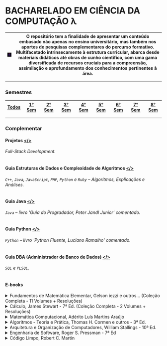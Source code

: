 # **BACHARELADO EM CIÊNCIA DA COMPUTAÇÃO λ**
 | <img src="https://github.com/LoukasLoukanos/Ciencia-da-Computacao/blob/master/SEMESTRES%20BCC%20-%20Conhecimento%20Aplicado/tech_1.gif" alt="internet" width="111"> | O repositório tem a finalidade de apresentar um conteúdo embasado não apenas no ensino universitário, mas também nos aportes de pesquisas complementares do percurso formativo. Multifacetado intrinsecamente à estrutura curricular, abarca desde materiais didáticos até obras de cunho científico, com uma gama diversificada de recursos cruciais para a compreensão, assimilação e aprofundamento dos conhecimentos pertinentes à área. |
 |:-:|:-:|

<hr>

### **Semestres**

 | <a href='https://github.com/LoukasLoukanos/Ciencia-da-Computacao/tree/master/SEMESTRES%20BCC%20-%20Conhecimento%20Aplicado'>Todos</a> | <a href='https://github.com/LoukasLoukanos/Ciencia-da-Computacao/tree/master/SEMESTRES%20BCC%20-%20Conhecimento%20Aplicado/1%C2%B0%20Semestre#conhecimento-aplicado'>1° Sem</a> | <a href='https://github.com/LoukasLoukanos/Ciencia-da-Computacao/tree/master/SEMESTRES%20BCC%20-%20Conhecimento%20Aplicado/2%C2%B0%20Semestre#conhecimento-aplicado'>2° Sem</a> | <a href='https://github.com/LoukasLoukanos/Ciencia-da-Computacao/tree/master/SEMESTRES%20BCC%20-%20Conhecimento%20Aplicado/3%C2%B0%20Semestre#conhecimento-aplicado'>3° Sem</a> | <a href='https://github.com/LoukasLoukanos/Ciencia-da-Computacao/tree/master/SEMESTRES%20BCC%20-%20Conhecimento%20Aplicado/4%C2%B0%20Semestre#conhecimento-aplicado'>4° Sem</a> | <a href='https://github.com/LoukasLoukanos/Ciencia-da-Computacao/tree/master/SEMESTRES%20BCC%20-%20Conhecimento%20Aplicado/5%C2%B0%20Semestre#conhecimento-aplicado'>5° Sem</a> | <a href='https://github.com/LoukasLoukanos/Ciencia-da-Computacao/tree/master/SEMESTRES%20BCC%20-%20Conhecimento%20Aplicado/6%C2%B0%20Semestre#conhecimento-aplicado'>6° Sem</a> | <a href='https://github.com/LoukasLoukanos/Ciencia-da-Computacao/tree/master/SEMESTRES%20BCC%20-%20Conhecimento%20Aplicado/7%C2%B0%20Semestre#conhecimento-aplicado'>7° Sem</a> | <a href='https://github.com/LoukasLoukanos/Ciencia-da-Computacao/tree/master/SEMESTRES%20BCC%20-%20Conhecimento%20Aplicado/8%C2%B0%20Semestre#conhecimento-aplicado'>8° Sem</a> |
 | :-: | :-: | :-: | :-: | :-: | :-: | :-: | :-: | :-: |

<hr>

### **Complementar**

#### Projetos <a href='https://github.com/LoukasLoukanos/Ciencia-da-Computacao/tree/master/Complementar%20-%20Desenvolvimento%20de%20Software#projetos-pessoais-de-desenvolvimento-de-software'></></a>
*Full-Stack Development.*
</br></br>

#### Guia **Estruturas de Dados e Complexidade de Algoritmos** <a href='https://github.com/LoukasLoukanos/Ciencia-da-Computacao/tree/master/Complementar%20-%20Estruturas%20de%20dados%20(Did%C3%A1tico)#algoritmos-de-estruturas-de-dados-lineares'></></a>
*`C++`, `Java`, `JavaScript`, `PHP`, `Python` e `Ruby` – Algoritmos, Explicações e Análises.*
</br></br>


#### Guia **Java** <a href='https://github.com/LoukasLoukanos/Ciencia-da-Computacao/tree/master/Complementar%20-%20Java%20Guia%20do%20Programador%20(Did%C3%A1tico)#java-guia-do-programador-4%C2%AA-ed'></></a>
*`Java` – livro 'Guia do Progradador, Peter Jandl Junior' comentado.*
</br></br>


#### Guia **Python** <a href='https://github.com/LoukasLoukanos/Ciencia-da-Computacao/tree/master/Complementar%20-%20Python%20Fluente%20(Did%C3%A1tico)#python-fluente-1%C2%AA-ed'></></a>
*`Python` – livro 'Python Fluente, Luciano Ramalho' comentado.*
</br></br>


#### Guia **DBA (Administrador de Banco de Dados)** <a href='https://github.com/LoukasLoukanos/Ciencia-da-Computacao/tree/master/Complementar%20-%20SQL%20e%20PLSQL%20(Did%C3%A1tico)#linguagens-de-opera%C3%A7%C3%B5es-da-sql'></></a>
*`SQL` e `PLSQL`.*
</br></br>


#### E-books

<details>
<summary>Fundamentos de Matemática Elementar, Gelson iezzi e outros... (Coleção Completa - 11 Volumes + Resoluções)</summary>

<a href='https://drive.google.com/file/d/1pk4StNDpLve0DChbVFixpdBK5RFVz5HF/view?usp=sharing'>Fundamentos de Matemática Elementar - Vol. 1: Conjuntos e Funcoes</a></br>
<a href='https://drive.google.com/file/d/1q6tNGSWM1um2TPVNmOYniA959LzZhJaq/view?usp=sharing'>Fundamentos de Matemática Elementar - Vol. 1: Resoluções</a></br>

<a href='https://drive.google.com/file/d/1plJmH2-XmcE9FQ34lcM_S5Yy21JzYfZc/view?usp=sharing'>Fundamentos de Matemática Elementar - Vol. 2: Logaritmos</a></br>
<a href='https://drive.google.com/file/d/1qMs_w36EsiFAB3yNRBWPTzsFgqTU3nlz/view?usp=sharing'>Fundamentos de Matemática Elementar - Vol. 2: Resoluções</a></br>

<a href='https://drive.google.com/file/d/1pkjp8BjfcbCdBSe9BVBFgjknrf8CKsf4/view?usp=sharing'>Fundamentos de Matemática Elementar - Vol. 3: Trigonometria</a></br>
<a href='https://drive.google.com/file/d/1q7hsMkoJbOp992MZlq_jksUl-QVsrKbg/view?usp=sharing'>Fundamentos de Matemática Elementar - Vol. 3: Resoluções</a></br>

<a href='https://drive.google.com/file/d/1Ek5ccp55cnDho8Wx2hFc1-XmrMh3H9vN/view?usp=sharing'>Fundamentos de Matemática Elementar - Vol. 4: Sequências Matrizes Determinantes e Sistemas</a></br>
<a href='https://drive.google.com/file/d/1pxssFRXqR4Mqu0IkUVs_080mAJ1ydKKH/view?usp=sharing'>Fundamentos de Matemática Elementar - Vol. 4: Resoluções</a></br>

<a href='https://drive.google.com/file/d/1pnpF59ZhJx-EWgrTeibUbpoYQnKZ9JAc/view?usp=sharing'>Fundamentos de Matemática Elementar - Vol. 5: Combinatória e Probabilidade</a></br>
<a href='https://drive.google.com/file/d/1q5H11y_-NBZQjbeSAflnVao03SVCfAYU/view?usp=sharing'>Fundamentos de Matemática Elementar - Vol. 5: Resoluções</a></br>

<a href='https://drive.google.com/file/d/1q4fozL_9QIbKk97gqoDwPlvgOgEq6I3-/view?usp=sharing'>Fundamentos de Matemática Elementar - Vol. 6: Complexos Polinômios e Equações</a></br>
<a href='https://drive.google.com/file/d/1qQ-_bNyHZr4kElQxSAOUGa6QNisUtPSM/view?usp=sharing'>Fundamentos de Matemática Elementar - Vol. 6: Resoluções</a></br>

<a href='https://drive.google.com/file/d/1pvc7pureJj51Wex-4yvsCxrhzC68OFhF/view?usp=sharing'>Fundamentos de Matemática Elementar - Vol. 7: Geometria Analítica</a></br>
<a href='https://drive.google.com/file/d/1qE1yvmup7EwPMzFxpfZENZkAUZNRQU2K/view?usp=sharing'>Fundamentos de Matemática Elementar - Vol. 7: Resoluções</a></br>

<a href='https://drive.google.com/file/d/1puZSTU-_9p_DyXtUoWv8NutQqfbElM9K/view?usp=sharing'>Fundamentos de Matemática Elementar - Vol. 8: Limites Derivadas e Noções de Integral</a></br>
<a href='https://drive.google.com/file/d/1qU1FnyYyD9Mxkmg-fN5d1PWcltZg8gGP/view?usp=sharing'>Fundamentos de Matemática Elementar - Vol. 8: Resoluções</a></br>

<a href='https://drive.google.com/file/d/1pvz8ZEV0Vi-SUvFxAXDTyQEQeQ1Q4vCf/view?usp=sharing'>Fundamentos de Matemática Elementar - Vol. 9: Geometria Plana</a></br>
<a href='https://drive.google.com/file/d/1qVN98_vjqAjVezzbJ47RV1psIM0NvTy5/view?usp=sharing'>Fundamentos de Matemática Elementar - Vol. 9: Resoluções</a></br>

<a href='https://drive.google.com/file/d/1pfKXKBHLkE5S0xJk509a0Iuc-ctmNaxH/view?usp=sharing'>Fundamentos de Matemática Elementar - Vol. 10: Geometria Espacial Posição e Métrica</a></br>
<a href='https://drive.google.com/file/d/1qWC_UUMbech6xU6LIhk57JCi8tq25Atw/view?usp=sharing'>Fundamentos de Matemática Elementar - Vol. 10: Resoluções</a></br>

<a href='https://drive.google.com/file/d/1puIv9QYB54MgHnxOdLzSMSB5S7rHv8gZ/view?usp=sharing'>Fundamentos de Matemática Elementar - Vol. 11: Matemática Comercial, Matemática financeira e Estatística Descritiva</a></br>
<a href='https://drive.google.com/file/d/1qu8rDxxighGozu47jXtDWRitdHdIONKD/view?usp=sharing'>Fundamentos de Matemática Elementar - Vol. 11: Resoluções</a></br>

</details>


<details>
<summary>Cálculo, James Stewart - 7ª Ed. (Coleção Completa - 2 Volumes + Resoluções)</summary>

<a href='https://drive.google.com/file/d/1qcLsi3S5xh6laJjKN_AYKQHzOZ6mDQ9q/view?usp=sharing'>Cálculo - James Stewart - 7 Ed. - Vol. 1</a></br>
<a href='https://drive.google.com/file/d/1ql7MtbW66wwFFH5q1Rxrtc9rfRXtAztY/view?usp=sharing'>Cálculo - James Stewart - 7 Ed. - Vol. 2</a></br>
<a href='https://drive.google.com/file/d/1qnEwqggvwIIbV4bltCFPOLNsqpEO5ghv/view?usp=sharing'>Cálculo - James Stewart - 7 Ed. - Vol. 1 e 2: Resoluções</a>

</details>


<details>
<summary>Matemática Computacional, Adérito Luís Martins Araújo</summary>

<a href='https://drive.google.com/file/d/1rMoJuQ7p2foIy7pZk5-yMlXD7QbpzAGg/view?usp=sharing'>Matemática Computacional</a>

</details>


<details>
<summary>Algoritmos - Teoria e Prática, Thomas H. Cormen e outros - 3ª Ed.</summary>

<a href='https://drive.google.com/file/d/1xRuu_8Tprr2gD2_lDN5UhFZfp4XD6gwa/view?usp=sharing'>Algoritmos - Teoria e Prática</a>

</details>


<details>
<summary>Arquitetura e Organização de Computadores, William Stallings - 10ª Ed.</summary>

<a href='https://drive.google.com/file/d/1iYPhpRhbFjTbFNAtHZ0v7Ky5kMQdfHLr/view?usp=sharing'>Arquitetura e Organização de Computadores</a>

</details>


<details>
<summary>Engenharia de Software, Roger S. Pressman - 7ª Ed</summary>

<a href='https://drive.google.com/file/d/1i9W7py0gKLaXn6eSPX98na2umao_4err/view?usp=sharing'>Engenharia de Software</a>

</details>


<details>
<summary>Código Limpo, Robert C. Martin</summary>

<a href='https://drive.google.com/file/d/1iHbDWysiOpQqAhPuXTVJezKfbhueWDDV/view?usp=sharing'>Código Limpo</a>

</details>
